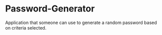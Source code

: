 # Password-Generator
Application that someone can use to generate a random password based on criteria selected. 
